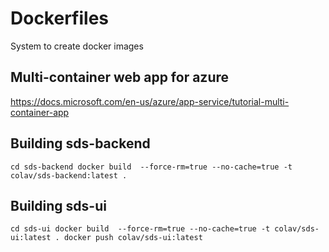 # Dockerfiles
System to create docker images


## Multi-container web app for azure
https://docs.microsoft.com/en-us/azure/app-service/tutorial-multi-container-app

## Building sds-backend
`
cd sds-backend
docker build  --force-rm=true --no-cache=true -t colav/sds-backend:latest .
`

## Building sds-ui
`
cd sds-ui
docker build  --force-rm=true --no-cache=true -t colav/sds-ui:latest .
docker push colav/sds-ui:latest
`


